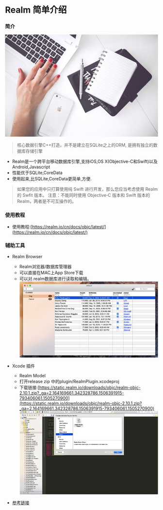 # Realm 简单介绍
### 简介
![](media/15063916932584/15064092228795.jpg)

> 核心数据引擎C++打造，并不是建立在SQLite之上的ORM, 是拥有独立的数据库存储引擎

- Realm是一个跨平台移动数据库引擎,支持iOS,OS X(Objective-C和Swift)以及Android,Javascript
- 性能优于SQLite,CoreData
- 使用起来,比SQLite,CoreData更简单,方便.


> 如果您的应用中只打算使用纯 Swift 进行开发，那么您应当考虑使用 Realm 的 Swfit 版本。 注意：不能同时使用 Objective‑C 版本和 Swift 版本的 Realm，两者是不可互操作的。

### 使用教程

- 使用教程:[https://realm.io/cn/docs/objc/latest/](https://realm.io/cn/docs/objc/latest/)

### 辅助工具
- Realm Browser 
	- Realm浏览器/数据库管理器
	- 可以直接在MAC上App Store下载
	- 可以对.realm数据库进行读取和编辑。
	![](media/15063916932584/15063962123424.jpg)

- Xcode 插件
	- Realm Model
	- 打开release zip 中的plugin/RealmPlugin.xcodeproj
	- 下载链接:[https://static.realm.io/downloads/objc/realm-objc-2.10.1.zip?_ga=2.164169661.342328786.1506391915-793406061.1505270900](https://static.realm.io/downloads/objc/realm-objc-2.10.1.zip?_ga=2.164169661.342328786.1506391915-793406061.1505270900)
![](media/15063916932584/15063962441011.jpg)

- [参考链接](https://realm.io/cn/docs/objc/latest/)


